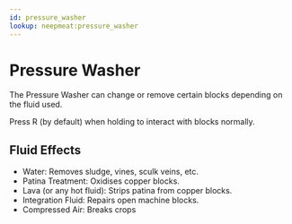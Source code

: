 ```yaml
---
id: pressure_washer
lookup: neepmeat:pressure_washer
---
```


# Pressure Washer

The Pressure Washer can change or remove certain blocks depending on the fluid used.

Press R (by default) when holding to interact with blocks normally.

## Fluid Effects

- Water: Removes sludge, vines, sculk veins, etc.
- Patina Treatment: Oxidises copper blocks.
- Lava (or any hot fluid): Strips patina from copper blocks.
- Integration Fluid: Repairs open machine blocks.
- Compressed Air: Breaks crops